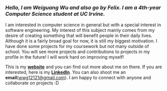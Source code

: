 ### *Hello, I am Weiguang Wu and also go by Felix. I am a 4th-year Computer Science student at UC Irvine.*  
I am interested in computer science in general but with a special interest in software engineering. My interest of this subject mainly comes from my desire of creating something that will benefit people in their daily lives. Although it is a fairly broad goal for now, it is still my biggest motivation. I have done some projects for my coursework but not many outside of school. You will see more projects and contributions to projects in my profile in the future! I will work hard on improving myself!

This is my [**website**](https://felixweiguangwu.github.io/) and you can find out more about me on there. If you are interested, here is my [**LinkedIn**](https://www.linkedin.com/in/weiguang-wu-71b441232/). You can also shoot me an **email**(wwg12121@gmail.com). I am happy to connect with anyone and collaborate on projects :D
